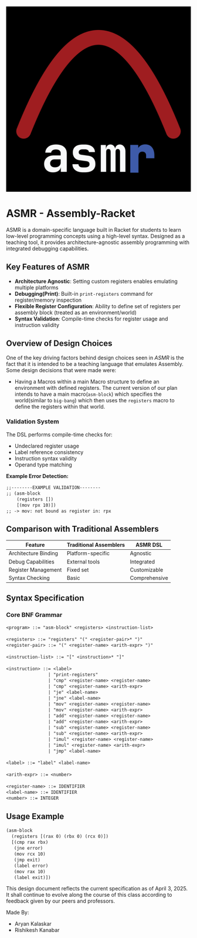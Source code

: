 ![alt text](logo.png "ASMR Logo")

# ASMR - Assembly-Racket

ASMR is a domain-specific language built in Racket for students
to learn low-level programming concepts using a high-level syntax.
Designed as a teaching tool, it provides architecture-agnostic assembly programming with integrated
debugging capabilities.

## Key Features of ASMR

- **Architecture Agnostic**: Setting custom registers enables emulating multiple platforms
- **Debugging(Print)**: Built-in `print-registers` command for register/memory inspection
- **Flexible Register Configuration**: Ability to define set of registers per assembly block
  (treated as an environment/world)
- **Syntax Validation**: Compile-time checks for register usage and instruction validity

## Overview of Design Choices

One of the key driving factors behind design choices seen in _ASMR_ is
the fact that it is intended to be a teaching language that emulates
Assembly. Some design decisions that were made were:

- Having a Macros within a main Macro structure to define an environment
  with defined registers. The current version of our plan intends to have
  a main macro(`asm-block`) which specifies the world(similar to `big-bang`)
  which then uses the `registers` macro to define the registers within that world.

### Validation System

The DSL performs compile-time checks for:

- Undeclared register usage
- Label reference consistency
- Instruction syntax validity
- Operand type matching

**Example Error Detection:**

```racket
;;--------EXAMPLE VALIDATION--------
;; (asm-block
    (registers [])
    [(mov rpx 10)])
;; -> mov: not bound as register in: rpx
```

## Comparison with Traditional Assemblers

| Feature              | Traditional Assemblers | ASMR DSL      |
| -------------------- | ---------------------- | ------------- |
| Architecture Binding | Platform-specific      | Agnostic      |
| Debug Capabilities   | External tools         | Integrated    |
| Register Management  | Fixed set              | Customizable  |
| Syntax Checking      | Basic                  | Comprehensive |

## Syntax Specification

### Core BNF Grammar

```racket
<program> ::= "asm-block" <registers> <instruction-list>

<registers> ::= "registers" "(" <register-pair>* ")"
<register-pair> ::= "(" <register-name> <arith-expr> ")"

<instruction-list> ::= "[" <instruction>* "]"

<instruction> ::= <label>
                | "print-registers"
                | "cmp" <register-name> <register-name>
                | "cmp" <register-name> <arith-expr>
                | "je" <label-name>
                | "jne" <label-name>
                | "mov" <register-name> <register-name>
                | "mov" <register-name> <arith-expr>
                | "add" <register-name> <register-name>
                | "add" <register-name> <arith-expr>
                | "sub" <register-name> <register-name>
                | "sub" <register-name> <arith-expr>
                | "imul" <register-name> <register-name>
                | "imul" <register-name> <arith-expr>
                | "jmp" <label-name>

<label> ::= "label" <label-name>

<arith-expr> ::= <number>

<register-name> ::= IDENTIFIER
<label-name> ::= IDENTIFIER
<number> ::= INTEGER
```

## Usage Example

```racket
(asm-block
  (registers [(rax 0) (rbx 0) (rcx 0)])
  [(cmp rax rbx)
   (jne error)
   (mov rcx 10)
   (jmp exit)
   (label error)
   (mov rax 10)
   (label exit)])
```

This design document reflects the current specification as of April 3, 2025.
It shall continue to evolve along the course of this class according to feedback
given by our peers and professors.

Made By:

- Aryan Kalaskar
- Rishikesh Kanabar
